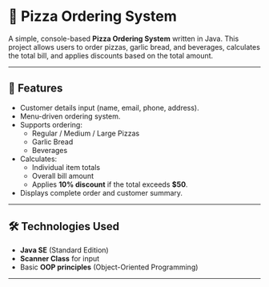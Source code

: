 # 🍕 Pizza Ordering System

A simple, console-based **Pizza Ordering System** written in Java. This project allows users to order pizzas, garlic bread, and beverages, calculates the total bill, and applies discounts based on the total amount.

---

## 🎯 Features

- Customer details input (name, email, phone, address).
- Menu-driven ordering system.
- Supports ordering:
  - Regular / Medium / Large Pizzas
  - Garlic Bread
  - Beverages
- Calculates:
  - Individual item totals
  - Overall bill amount
  - Applies **10% discount** if the total exceeds **$50**.
- Displays complete order and customer summary.

---

## 🛠️ Technologies Used
- **Java SE** (Standard Edition)
- **Scanner Class** for input
- Basic **OOP principles** (Object-Oriented Programming)

---
